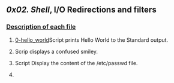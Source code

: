 ## *0x02. Shell*, __I/O__ Redirections and filters

### <u>Description of each file</u>

1. [0-hello_world](./0-hello_world)Script prints Hello World to the Standard output.

2. Scrip displays a confused smiley.

3. Script Display the content of the /etc/passwd file.

4.
